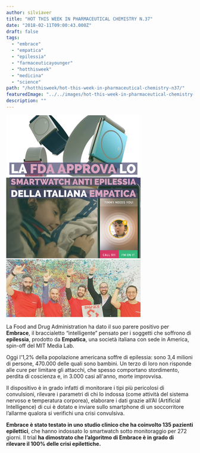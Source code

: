 ```yaml
---
author: silviaver
title: "HOT THIS WEEK IN PHARMACEUTICAL CHEMISTRY N.37"
date: "2018-02-11T09:00:43.000Z"
draft: false
tags:
  - "embrace"
  - "empatica"
  - "epilessia"
  - "farmaceuticayounger"
  - "hotthisweek"
  - "medicina"
  - "science"
path: "/hotthisweek/hot-this-week-in-pharmaceutical-chemistry-n37/"
featuredImage: "../../images/hot-this-week-in-pharmaceutical-chemistry-n-37.md/585db60b-e5c1-4e3e-93fd-bdee9c2f9780.png"
description: ""
---
```


![585DB60B-E5C1-4E3E-93FD-BDEE9C2F9780.PNG](../../images/hot-this-week-in-pharmaceutical-chemistry-n-37.md/585db60b-e5c1-4e3e-93fd-bdee9c2f9780.png)

La Food and Drug Administration ha dato il suo parere positivo per **Embrace**, il braccialetto “intelligente” pensato per i soggetti che soffrono di **epilessia**, prodotto da **Empatica**, una società italiana con sede in America, spin-off del MIT Media Lab.

Oggi l'1,2% della popolazione americana soffre di epilessia: sono 3,4 milioni di persone, 470.000 delle quali sono bambini. Un terzo di loro non risponde alle cure per limitare gli attacchi, che spesso comportano stordimento, perdita di coscienza e, in 3.000 casi all'anno, morte improvvisa.

Il dispositivo è in grado infatti di monitorare i tipi più pericolosi di convulsioni, rilevare i parametri di chi lo indossa (come attività del sistema nervoso e temperatura corporea), elaborare i dati grazie all’AI (Artificial Intelligence) di cui è dotato e inviare sullo smartphone di un soccorritore l’allarme qualora si verifichi una crisi convulsiva.

**Embrace è stato testato in uno studio clinico che ha coinvolto 135 pazienti epilettici**, che hanno indossato lo smartwatch sotto monitoraggio per 272 giorni. Il trial **ha dimostrato che l’algoritmo di Embrace è in grado di rilevare il 100% delle crisi epilettiche.**
